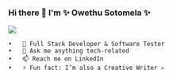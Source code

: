 ### Hi there 👋  I'm  ✨ Owethu Sotomela ✨

![](https://komarev.com/ghpvc/?username=OwethuSotomela&label=Owethu+Sotomela's+Profile+Views&color=ff69b4)

<!--  * 🔭 I’m currently working on "airbnbmernstack App" -->
<!--  * 👯 I’m looking to collaborate on Building IOS / Android apps -->
	•	🚀 Full Stack Developer & Software Tester
	•	💬 Ask me anything tech-related
	•	📫 Reach me on LinkedIn
	•	⚡ Fun fact: I’m also a Creative Writer ✍️

